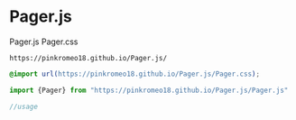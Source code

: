 # Pager.js
Pager.js Pager.css

```
https://pinkromeo18.github.io/Pager.js/
```

```css
@import url(https://pinkromeo18.github.io/Pager.js/Pager.css);
```
```js
import {Pager} from "https://pinkromeo18.github.io/Pager.js/Pager.js"
```
```js
//usage
```

